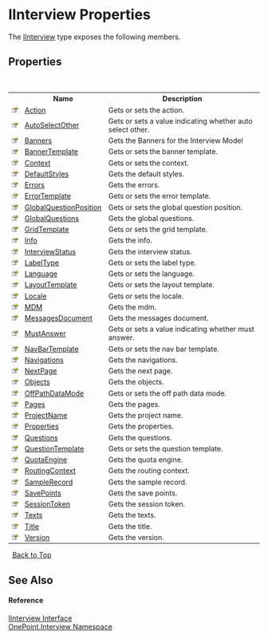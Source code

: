 # IInterview Properties
 

The <a href="T_OnePoint_Interview_IInterview">IInterview</a> type exposes the following members.


## Properties
&nbsp;<table><tr><th></th><th>Name</th><th>Description</th></tr><tr><td>![Public property](media/pubproperty.gif "Public property")</td><td><a href="P_OnePoint_Interview_IInterview_Action">Action</a></td><td>
Gets or sets the action.</td></tr><tr><td>![Public property](media/pubproperty.gif "Public property")</td><td><a href="P_OnePoint_Interview_IInterview_AutoSelectOther">AutoSelectOther</a></td><td>
Gets or sets a value indicating whether auto select other.</td></tr><tr><td>![Public property](media/pubproperty.gif "Public property")</td><td><a href="P_OnePoint_Interview_IInterview_Banners">Banners</a></td><td>
Gets the Banners for the Interview Model</td></tr><tr><td>![Public property](media/pubproperty.gif "Public property")</td><td><a href="P_OnePoint_Interview_IInterview_BannerTemplate">BannerTemplate</a></td><td>
Gets or sets the banner template.</td></tr><tr><td>![Public property](media/pubproperty.gif "Public property")</td><td><a href="P_OnePoint_Interview_IInterview_Context">Context</a></td><td>
Gets or sets the context.</td></tr><tr><td>![Public property](media/pubproperty.gif "Public property")</td><td><a href="P_OnePoint_Interview_IInterview_DefaultStyles">DefaultStyles</a></td><td>
Gets the default styles.</td></tr><tr><td>![Public property](media/pubproperty.gif "Public property")</td><td><a href="P_OnePoint_Interview_IInterview_Errors">Errors</a></td><td>
Gets the errors.</td></tr><tr><td>![Public property](media/pubproperty.gif "Public property")</td><td><a href="P_OnePoint_Interview_IInterview_ErrorTemplate">ErrorTemplate</a></td><td>
Gets or sets the error template.</td></tr><tr><td>![Public property](media/pubproperty.gif "Public property")</td><td><a href="P_OnePoint_Interview_IInterview_GlobalQuestionPosition">GlobalQuestionPosition</a></td><td>
Gets or sets the global question position.</td></tr><tr><td>![Public property](media/pubproperty.gif "Public property")</td><td><a href="P_OnePoint_Interview_IInterview_GlobalQuestions">GlobalQuestions</a></td><td>
Gets the global questions.</td></tr><tr><td>![Public property](media/pubproperty.gif "Public property")</td><td><a href="P_OnePoint_Interview_IInterview_GridTemplate">GridTemplate</a></td><td>
Gets or sets the grid template.</td></tr><tr><td>![Public property](media/pubproperty.gif "Public property")</td><td><a href="P_OnePoint_Interview_IInterview_Info">Info</a></td><td>
Gets the info.</td></tr><tr><td>![Public property](media/pubproperty.gif "Public property")</td><td><a href="P_OnePoint_Interview_IInterview_InterviewStatus">InterviewStatus</a></td><td>
Gets the interview status.</td></tr><tr><td>![Public property](media/pubproperty.gif "Public property")</td><td><a href="P_OnePoint_Interview_IInterview_LabelType">LabelType</a></td><td>
Gets or sets the label type.</td></tr><tr><td>![Public property](media/pubproperty.gif "Public property")</td><td><a href="P_OnePoint_Interview_IInterview_Language">Language</a></td><td>
Gets or sets the language.</td></tr><tr><td>![Public property](media/pubproperty.gif "Public property")</td><td><a href="P_OnePoint_Interview_IInterview_LayoutTemplate">LayoutTemplate</a></td><td>
Gets or sets the layout template.</td></tr><tr><td>![Public property](media/pubproperty.gif "Public property")</td><td><a href="P_OnePoint_Interview_IInterview_Locale">Locale</a></td><td>
Gets or sets the locale.</td></tr><tr><td>![Public property](media/pubproperty.gif "Public property")</td><td><a href="P_OnePoint_Interview_IInterview_MDM">MDM</a></td><td>
Gets the mdm.</td></tr><tr><td>![Public property](media/pubproperty.gif "Public property")</td><td><a href="P_OnePoint_Interview_IInterview_MessagesDocument">MessagesDocument</a></td><td>
Gets the messages document.</td></tr><tr><td>![Public property](media/pubproperty.gif "Public property")</td><td><a href="P_OnePoint_Interview_IInterview_MustAnswer">MustAnswer</a></td><td>
Gets or sets a value indicating whether must answer.</td></tr><tr><td>![Public property](media/pubproperty.gif "Public property")</td><td><a href="P_OnePoint_Interview_IInterview_NavBarTemplate">NavBarTemplate</a></td><td>
Gets or sets the nav bar template.</td></tr><tr><td>![Public property](media/pubproperty.gif "Public property")</td><td><a href="P_OnePoint_Interview_IInterview_Navigations">Navigations</a></td><td>
Gets the navigations.</td></tr><tr><td>![Public property](media/pubproperty.gif "Public property")</td><td><a href="P_OnePoint_Interview_IInterview_NextPage">NextPage</a></td><td>
Gets the next page.</td></tr><tr><td>![Public property](media/pubproperty.gif "Public property")</td><td><a href="P_OnePoint_Interview_IInterview_Objects">Objects</a></td><td>
Gets the objects.</td></tr><tr><td>![Public property](media/pubproperty.gif "Public property")</td><td><a href="P_OnePoint_Interview_IInterview_OffPathDataMode">OffPathDataMode</a></td><td>
Gets or sets the off path data mode.</td></tr><tr><td>![Public property](media/pubproperty.gif "Public property")</td><td><a href="P_OnePoint_Interview_IInterview_Pages">Pages</a></td><td>
Gets the pages.</td></tr><tr><td>![Public property](media/pubproperty.gif "Public property")</td><td><a href="P_OnePoint_Interview_IInterview_ProjectName">ProjectName</a></td><td>
Gets the project name.</td></tr><tr><td>![Public property](media/pubproperty.gif "Public property")</td><td><a href="P_OnePoint_Interview_IInterview_Properties">Properties</a></td><td>
Gets the properties.</td></tr><tr><td>![Public property](media/pubproperty.gif "Public property")</td><td><a href="P_OnePoint_Interview_IInterview_Questions">Questions</a></td><td>
Gets the questions.</td></tr><tr><td>![Public property](media/pubproperty.gif "Public property")</td><td><a href="P_OnePoint_Interview_IInterview_QuestionTemplate">QuestionTemplate</a></td><td>
Gets or sets the question template.</td></tr><tr><td>![Public property](media/pubproperty.gif "Public property")</td><td><a href="P_OnePoint_Interview_IInterview_QuotaEngine">QuotaEngine</a></td><td>
Gets the quota engine.</td></tr><tr><td>![Public property](media/pubproperty.gif "Public property")</td><td><a href="P_OnePoint_Interview_IInterview_RoutingContext">RoutingContext</a></td><td>
Gets the routing context.</td></tr><tr><td>![Public property](media/pubproperty.gif "Public property")</td><td><a href="P_OnePoint_Interview_IInterview_SampleRecord">SampleRecord</a></td><td>
Gets the sample record.</td></tr><tr><td>![Public property](media/pubproperty.gif "Public property")</td><td><a href="P_OnePoint_Interview_IInterview_SavePoints">SavePoints</a></td><td>
Gets the save points.</td></tr><tr><td>![Public property](media/pubproperty.gif "Public property")</td><td><a href="P_OnePoint_Interview_IInterview_SessionToken">SessionToken</a></td><td>
Gets the session token.</td></tr><tr><td>![Public property](media/pubproperty.gif "Public property")</td><td><a href="P_OnePoint_Interview_IInterview_Texts">Texts</a></td><td>
Gets the texts.</td></tr><tr><td>![Public property](media/pubproperty.gif "Public property")</td><td><a href="P_OnePoint_Interview_IInterview_Title">Title</a></td><td>
Gets the title.</td></tr><tr><td>![Public property](media/pubproperty.gif "Public property")</td><td><a href="P_OnePoint_Interview_IInterview_Version">Version</a></td><td>
Gets the version.</td></tr></table>&nbsp;
<a href="#iinterview-properties">Back to Top</a>

## See Also


#### Reference
<a href="T_OnePoint_Interview_IInterview">IInterview Interface</a><br /><a href="N_OnePoint_Interview">OnePoint.Interview Namespace</a><br />